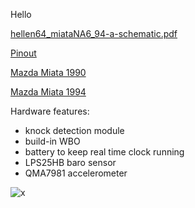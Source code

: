 Hello

[hellen64_miataNA6_94-a-schematic.pdf](Hardware/Hellen/hellen64_miataNA6_94-a-schematic.pdf)

[Pinout](https://rusefi.com/docs/pinouts/hellen/hellen64_miataNA6_94/)

[Mazda Miata 1990](Mazda-Miata-1990)

[Mazda Miata 1994](Mazda-Miata-1994)

Hardware features:

* knock detection module
* build-in WBO
* battery to keep real time clock running
* LPS25HB baro sensor
* QMA7981 accelerometer



![x](Hardware/Hellen/hellen64na6-a.jpg)